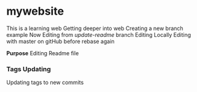 # mywebsite
This is a learning web
Getting deeper into web
Creating a new branch example
Now Editing from _update-readme_ branch
Editing Locally
Editing with master on gitHub before rebase again

**Purpose**
Editing Readme file
### Tags Updating
Updating tags to new commits
